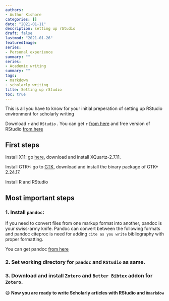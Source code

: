 ```yaml
---
authors:
- Author Kishore
categories: []
date: "2021-01-11"
description: setting up rStudio
draft: false
lastmod: "2021-01-26"
featuredImage: 
series:
- Personal experience
summary: ""
series:
- Academic writing
summary: ""
tags:
- markdown
- scholarly writing
title: Setting up rStudio
toc: true
---
```


This is all you have to know for your initial preperation of setting up RStudio environment for scholarly writing
<!--more-->


Download `r` and `RStudio` . You can get `r` [from here](https://cloud.r-project.org) and free version of RStudio [from here](https://rstudio.com/products/rstudio/download/)

## First steps

Install X11: go [here](https://www.xquartz.org/), download and install XQuartz-2.7.11.  

Install GTK+: go to [GTK](http://r.research.att.com), download and install the binary package of GTK+ 2.24.17.  

Install R and RStudio

## Most important steps

### 1. Install `pandoc`:
If you need to convert files from one markup format into another, pandoc is your swiss-army knife. Pandoc can convert between the following formats and pandoc citeproc is need for adding `cite as you write` bibliography with proper formatting. 

You can get pandoc [from here](https://pandoc.org/installing.html)

### 2. Set working directory for `pandoc` and `RStudio` as same.

### 3. Download and install `Zotero` and `Better Bibtex` addon for `Zotero`.

:smile: **Now you are ready to write Scholarly articles with RStudio and `Rmarkdow`**